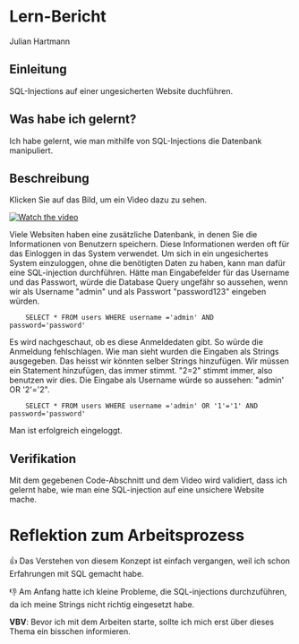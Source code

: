 # Lern-Bericht
Julian Hartmann

## Einleitung

SQL-Injections auf einer ungesicherten Website duchführen.

## Was habe ich gelernt?

Ich habe gelernt, wie man mithilfe von SQL-Injections die Datenbank manipuliert.

## Beschreibung

Klicken Sie auf das Bild, um ein Video dazu zu sehen.

[![Watch the video](https://img.youtube.com/vi/FarGpSSHgL8/sddefault.jpg)](https://www.youtube.com/watch?v=FarGpSSHgL8)

Viele Websiten haben eine zusätzliche Datenbank, in denen Sie die Informationen von Benutzern speichern. Diese Informationen werden oft für das Einloggen in das System verwendet. Um sich in ein ungesichertes System einzuloggen, ohne die benötigten Daten zu haben, kann man dafür eine SQL-injection durchführen. Hätte man Eingabefelder für das Username und das Passwort, würde die Database Query ungefähr so aussehen, wenn wir als Username "admin" und als Passwort "password123" eingeben würden.

```
    SELECT * FROM users WHERE username ='admin' AND password='password'
```
Es wird nachgeschaut, ob es diese Anmeldedaten gibt. So würde die Anmeldung fehlschlagen. Wie man sieht wurden die Eingaben als Strings ausgegeben. Das heisst wir könnten selber Strings hinzufügen. Wir müssen ein Statement hinzufügen, das immer stimmt. "2=2" stimmt immer, also benutzen wir dies. Die Eingabe als Username würde so aussehen: "admin' OR '2'='2".

```
    SELECT * FROM users WHERE username ='admin' OR '1'='1' AND password='password'
```
Man ist erfolgreich eingeloggt.

## Verifikation

Mit dem gegebenen Code-Abschnitt und dem Video wird validiert, dass ich gelernt habe, wie man eine SQL-injection auf eine unsichere Website mache.

# Reflektion zum Arbeitsprozess

👍 Das Verstehen von diesem Konzept ist einfach vergangen, weil ich schon Erfahrungen mit SQL gemacht habe.

👎 Am Anfang hatte ich kleine Probleme, die SQL-injections durchzuführen, da ich meine Strings nicht richtig eingesetzt habe.

**VBV**: Bevor ich mit dem Arbeiten starte, sollte ich mich erst über dieses Thema ein bisschen informieren.
